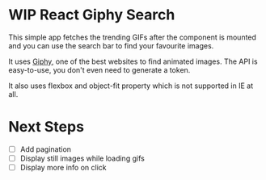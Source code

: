 # WIP React Giphy Search

This simple app fetches the trending GIFs after the component is mounted and
you can use the search bar to find your favourite images.

It uses [Giphy](https://giphy.com/), one of the best websites to find animated
images. The API is easy-to-use, you don't even need to generate a token.

It also uses flexbox and object-fit property which is not supported in IE at
all.

# Next Steps

- [ ] Add pagination
- [ ] Display still images while loading gifs
- [ ] Display more info on click
